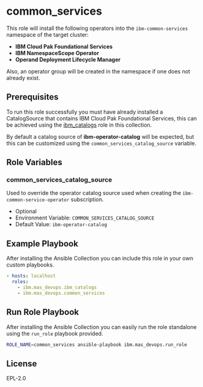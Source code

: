 # common_services
This role will install the following operators into the `ibm-common-services` namespace of the target cluster:

- **IBM Cloud Pak Foundational Services**
- **IBM NamespaceScope Operator**
- **Operand Deployment Lifecycle Manager**

Also, an operator group will be created in the namespace if one does not already exist.


## Prerequisites
To run this role successfully you must have already installed a CatalogSource that contains IBM Cloud Pak Foundational Services, this can be achieved using the [ibm_catalogs](ibm_catalogs.md) role in this collection.

By default a catalog source of **ibm-operator-catalog** will be expected, but this can be customized using the `common_services_catalog_source` variable.


## Role Variables
### common_services_catalog_source
Used to override the operator catalog source used when creating the `ibm-common-service-operator` subscription.

- Optional
- Environment Variable: `COMMON_SERVICES_CATALOG_SOURCE`
- Default Value: `ibm-operator-catalog`


## Example Playbook
After installing the Ansible Collection you can include this role in your own custom playbooks.

```yaml
- hosts: localhost
  roles:
    - ibm.mas_devops.ibm_catalogs
    - ibm.mas_devops.common_services
```


## Run Role Playbook
After installing the Ansible Collection you can easily run the role standalone using the `run_role` playbook provided.

```bash
ROLE_NAME=common_services ansible-playbook ibm.mas_devops.run_role
```


## License
EPL-2.0
